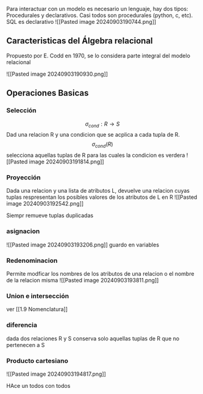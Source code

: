 Para interactuar con un modelo es necesario un lenguaje, hay dos tipos: Procedurales y declarativos. Casi todos son procedurales (python, c, etc). SQL es declarativo
![[Pasted image 20240903190744.png]]


## Caracteristicas del Álgebra relacional 
Propuesto por E. Codd en 1970, se lo considera parte integral del modelo relacional

![[Pasted image 20240903190930.png]]

## Operaciones Basicas 
### Selección
$$\sigma_{cond}:R\to S$$
Dad una relacion R y una condicion que se acplica a cada tupla de R. $$\sigma_{cond}(R)$$ selecciona aquellas tuplas de R para las cuales la condicion es verdera
![[Pasted image 20240903191814.png]]

### Proyección

Dada una relacion y una lista de atributos L, devuelve una relacion cuyas tuplas respresentan los posibles valores de los atributos de L en R
![[Pasted image 20240903192542.png]]

Siempr remueve tuplas duplicadas

### asignacion
![[Pasted image 20240903193206.png]]
guardo en variables

### Redenominacion
Permite modficar los nombres de los atributos de una relacion o el nombre de la relacion misma
![[Pasted image 20240903193811.png]]


### Union e intersección 
ver [[1.9 Nomenclatura]]


### diferencia 
dada dos relaciones R y S conserva solo aquellas tuplas de R que no pertenecen a S

### Producto cartesiano
![[Pasted image 20240903194817.png]]


HAce un todos con todos
